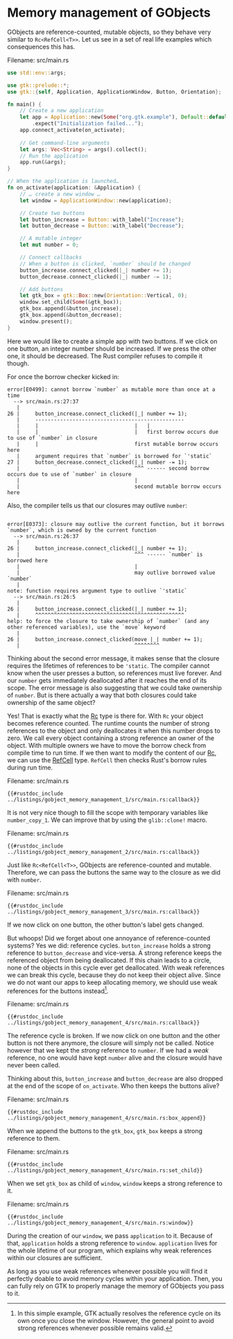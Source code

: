 # Memory management of GObjects

GObjects are reference-counted, mutable objects, so they behave very similar to `Rc<RefCell<T>>`.
Let us see in a set of real life examples which consequences this has.

<span class="filename">Filename: src/main.rs</span>

```rust ,no_run,compile_fail
use std::env::args;

use gtk::prelude::*;
use gtk::{self, Application, ApplicationWindow, Button, Orientation};

fn main() {
    // Create a new application
    let app = Application::new(Some("org.gtk.example"), Default::default())
        .expect("Initialization failed...");
    app.connect_activate(on_activate);
    
    // Get command-line arguments
    let args: Vec<String> = args().collect();
    // Run the application
    app.run(&args);
}

// When the application is launched…
fn on_activate(application: &Application) {
    // … create a new window …
    let window = ApplicationWindow::new(application);

    // Create two buttons
    let button_increase = Button::with_label("Increase");
    let button_decrease = Button::with_label("Decrease");

    // A mutable integer
    let mut number = 0;

    // Connect callbacks
    // When a button is clicked, `number` should be changed
    button_increase.connect_clicked(|_| number += 1);
    button_decrease.connect_clicked(|_| number -= 1);

    // Add buttons
    let gtk_box = gtk::Box::new(Orientation::Vertical, 0);
    window.set_child(Some(&gtk_box));
    gtk_box.append(&button_increase);
    gtk_box.append(&button_decrease);
    window.present();
}
```
Here we would like to create a simple app with two buttons.
If we click on one button, an integer number should be increased. If we press the other one, it should be decreased.
The Rust compiler refuses to compile it though.

For once the borrow checker kicked in:
```console
error[E0499]: cannot borrow `number` as mutable more than once at a time
  --> src/main.rs:27:37
   |
26 |     button_increase.connect_clicked(|_| number += 1);
   |     ------------------------------------------------
   |     |                               |   |
   |     |                               |   first borrow occurs due to use of `number` in closure
   |     |                               first mutable borrow occurs here
   |     argument requires that `number` is borrowed for `'static`
27 |     button_decrease.connect_clicked(|_| number -= 1);
   |                                     ^^^ ------ second borrow occurs due to use of `number` in closure
   |                                     |
   |                                     second mutable borrow occurs here
```
Also, the compiler tells us that our closures may outlive `number`:
```console

error[E0373]: closure may outlive the current function, but it borrows `number`, which is owned by the current function
  --> src/main.rs:26:37
   |
26 |     button_increase.connect_clicked(|_| number += 1);
   |                                     ^^^ ------ `number` is borrowed here
   |                                     |
   |                                     may outlive borrowed value `number`
   |
note: function requires argument type to outlive `'static`
  --> src/main.rs:26:5
   |
26 |     button_increase.connect_clicked(|_| number += 1);
   |     ^^^^^^^^^^^^^^^^^^^^^^^^^^^^^^^^^^^^^^^^^^^^^^^^
help: to force the closure to take ownership of `number` (and any other referenced variables), use the `move` keyword
   |
26 |     button_increase.connect_clicked(move |_| number += 1);
   |                                     ^^^^^^^^
```
Thinking about the second error message, it makes sense that the closure requires the lifetimes of references to be `'static`.
The compiler cannot know when the user presses a button, so references must live forever.
And our `number` gets immediately deallocated after it reaches the end of its scope.
The error message is also suggesting that we could take ownership of `number`.
But is there actually a way that both closures could take ownership of the same object?

Yes! That is exactly what the [Rc](https://doc.rust-lang.org/std/rc/struct.Rc.html) type is there for.
With `Rc` your object becomes reference counted.
The runtime counts the number of strong references to the object and only deallocates it when this number drops to zero.
We call every object containing a strong reference an owner of the object.
With multiple owners we have to move the borrow check from compile time to run time. 
If we then want to modify the content of our [Rc](https://doc.rust-lang.org/std/rc/struct.Rc.html),
we can use the [RefCell](https://doc.rust-lang.org/std/cell/struct.RefCell.html) type.
`RefCell` then checks Rust's borrow rules during run time.

<span class="filename">Filename: src/main.rs</span>

```rust,no_run
{{#rustdoc_include ../listings/gobject_memory_management_1/src/main.rs:callback}}
```

It is not very nice though to fill the scope with temporary variables like `number_copy_1`.
We can improve that by using the `glib::clone!` macro.

<span class="filename">Filename: src/main.rs</span>

```rust,no_run
{{#rustdoc_include ../listings/gobject_memory_management_2/src/main.rs:callback}}
```

Just like `Rc<RefCell<T>>`, GObjects are reference-counted and mutable.
Therefore, we can pass the buttons the same way to the closure as we did with `number`.

<span class="filename">Filename: src/main.rs</span>

```rust,no_run
{{#rustdoc_include ../listings/gobject_memory_management_3/src/main.rs:callback}}
```
If we now click on one button, the other button's label gets changed.

But whoops!
Did we forget about one annoyance of reference-counted systems?
Yes we did: reference cycles.
`button_increase` holds a strong reference to `button_decrease` and vice-versa.
A strong reference keeps the referenced object from being deallocated.
If this chain leads to a circle, none of the objects in this cycle ever get deallocated.
With weak references we can break this cycle, because they do not keep their object alive.
Since we do not want our apps to keep allocating memory, we should use weak references for the buttons instead[^1].

<span class="filename">Filename: src/main.rs</span>

```rust,no_run
{{#rustdoc_include ../listings/gobject_memory_management_4/src/main.rs:callback}}
```

The reference cycle is broken.
If we now click on one button and the other button is not there anymore, the closure will simply not be called.
Notice however that we kept the *strong* reference to `number`.
If we had a *weak* reference, no one would have kept `number` alive and the closure would have never been called.

Thinking about this, `button_increase` and `button_decrease` are also dropped at the end of the scope of `on_activate`.
Who then keeps the buttons alive?

<span class="filename">Filename: src/main.rs</span>

```rust,no_run
{{#rustdoc_include ../listings/gobject_memory_management_4/src/main.rs:box_append}}
```

When we append the buttons to the `gtk_box`, `gtk_box` keeps a strong reference to them.

<span class="filename">Filename: src/main.rs</span>

```rust,no_run
{{#rustdoc_include ../listings/gobject_memory_management_4/src/main.rs:set_child}}
```

When we set `gtk_box` as child of `window`, `window` keeps a strong reference to it.

<span class="filename">Filename: src/main.rs</span>

```rust,no_run
{{#rustdoc_include ../listings/gobject_memory_management_4/src/main.rs:window}}
```

During the creation of our `window`, we pass `application` to it.
Because of that, `application` holds a strong reference to `window`.
`application` lives for the whole lifetime of our program, which explains why weak references within our closures are sufficient.

As long as you use weak references whenever possible you will find it perfectly doable to avoid memory cycles within your application.
Then, you can fully rely on GTK to properly manage the memory of GObjects you pass to it.

[^1]: In this simple example, GTK actually resolves the reference cycle on its own once you close the window.
However, the general point to avoid strong references whenever possible remains valid.
